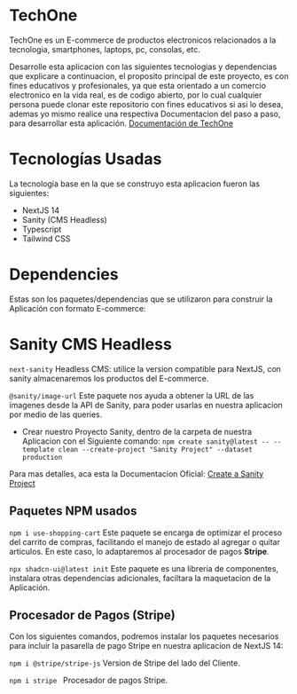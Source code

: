# TechOne
TechOne es un E-commerce de productos electronicos relacionados a la tecnologia, smartphones, laptops, pc, consolas, etc.

Desarrolle esta aplicacion con las siguientes tecnologias y dependencias que explicare a continuacion, el proposito principal de este proyecto, es con fines educativos y profesionales, ya que esta orientado a un comercio electronico en la vida real, es de codigo abierto, por lo cual cualquier persona puede clonar este repositorio con fines educativos si asi lo desea, ademas yo mismo realice una respectiva Documentacion del paso a paso, para desarrollar esta aplicación. [Documentación de TechOne](Documentation.md)


# Tecnologías Usadas
La tecnologia base en la que se construyo esta aplicacion fueron las siguientes:
+ NextJS 14
+ Sanity (CMS Headless)
+ Typescript
+ Tailwind CSS

# Dependencies
Estas son los paquetes/dependencias que se utilizaron para construir la Aplicación con formato E-commerce:

# Sanity CMS Headless
```next-sanity``` Headless CMS: utilice la version compatible para NextJS, con sanity almacenaremos los productos del E-commerce.

```@sanity/image-url``` Este paquete nos ayuda a obtener la URL de las imagenes desde la API de Sanity, para poder usarlas en nuestra aplicacion por medio de las queries.

+ Crear nuestro Proyecto Sanity, dentro de la carpeta de nuestra Aplicacion con el Siguiente comando: ```npm create sanity@latest -- --template clean --create-project "Sanity Project" --dataset production```

Para mas detalles, aca esta la Documentacion Oficial: [Create a Sanity Project](https://www.sanity.io/docs/create-a-sanity-project)


## Paquetes NPM usados
```npm i use-shopping-cart``` Este paquete se encarga de optimizar el proceso del carrito de compras, facilitando el manejo de estado al agregar o quitar articulos. En este caso, lo adaptaremos al procesador de pagos **Stripe**.

```npx shadcn-ui@latest init``` Este paquete es una libreria de componentes, instalara otras dependencias adicionales, faciltara la maquetacion de la Aplicación.

## Procesador de Pagos (Stripe)
Con los siguientes comandos, podremos instalar los paquetes necesarios para incluir la pasarella de pago Stripe en nuestra aplicacion de NextJS 14:

```npm i @stripe/stripe-js``` Version de Stripe del lado del Cliente.

```npm i stripe ``` Procesador de pagos Stripe.


